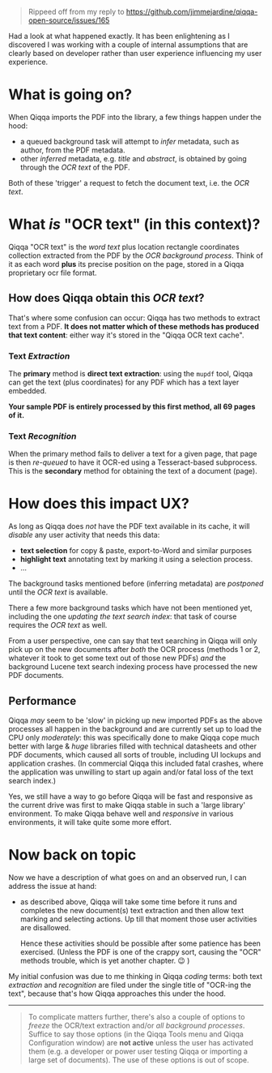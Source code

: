 > Rippeed off from my reply to https://github.com/jimmejardine/qiqqa-open-source/issues/165

Had a look at what happened exactly. It has been enlightening as I discovered I was working with a couple of internal assumptions that are clearly based on developer rather than user experience influencing my user experience.

# What is going on?

When Qiqqa imports the PDF into the library, a few things happen under the hood:
- a queued background task will attempt to *infer* metadata, such as author, from the PDF metadata.
- other *inferred* metadata, e.g. *title* and *abstract*, is obtained by going through the *OCR text* of the PDF.

Both of these 'trigger' a request to fetch the document text, i.e. the *OCR text*.

# What *is* "OCR text" (in this context)?

Qiqqa "OCR text" is the *word text* plus location rectangle coordinates collection extracted from the PDF by the *OCR background process*. Think of it as each word **plus** its precise position on the page, stored in a Qiqqa proprietary ocr file format.

## How does Qiqqa obtain this *OCR text*?

That's where some confusion can occur: Qiqqa has two methods to extract text from a PDF. **It does not matter which of these methods has produced that text content**: either way it's stored in the "Qiqqa OCR text cache".

### Text *Extraction*

The **primary** method is **direct text extraction**:  using the `mupdf` tool, Qiqqa can get the text (plus coordinates) for any PDF which has a text layer embedded.

**Your sample PDF is entirely processed by this first method, all 69 pages of it.**

### Text *Recognition*

When the primary method fails to deliver a text for a given page, that page is then *re-queued* to have it OCR-ed using a Tesseract-based subprocess. This is the **secondary** method for obtaining the text of a document (page).


# How does this impact UX?

As long as Qiqqa does *not* have the PDF text available in its cache, it will *disable* any user activity that needs this data:

- **text selection** for copy & paste, export-to-Word and similar purposes
- **highlight text** annotating text by marking it using a selection process.
- ...

The background tasks mentioned before (inferring metadata) are *postponed* until the *OCR text* is available.

There a few more background tasks which have not been mentioned yet, including the one *updating the text search index*: that task of course requires the *OCR text* as well.

From a user perspective, one can say that text searching in Qiqqa will only pick up on the new documents after *both* the  OCR process (methods 1 or 2, whatever it took to get some text out of those new PDFs) *and* the background Lucene text search indexing process have processed the new PDF documents.


## Performance 

Qiqqa *may* seem to be 'slow' in picking up new imported PDFs as the above processes all happen in the background and are currently set up to load the CPU only *moderately*: this was specifically done to make Qiqqa cope much better with large & *huge* libraries filled with technical datasheets and other PDF documents, which caused all sorts of trouble, including UI lockups and application crashes. (In commercial Qiqqa this included fatal crashes, where the application was unwilling to start up again and/or fatal loss of the text search index.)

Yes, we still have a way to go before Qiqqa will be fast and responsive as the current drive was first to make Qiqqa stable in such a 'large library' environment. To make Qiqqa behave well and *responsive* in various environments, it will take quite some more effort. 


# Now back on topic

Now we have a description of what goes on and an observed run, I can address the issue at hand:

- as described above, Qiqqa will take some time before it runs and completes the new document(s) text extraction and then allow text marking and selecting  actions. Up till that moment those user activities are disallowed.

  Hence these activities should be possible after some patience has been exercised. (Unless the PDF is one of the crappy sort, causing the "OCR" methods trouble, which is yet another chapter. 😉 )


My initial confusion was due to me thinking in Qiqqa *coding* terms: both text *extraction* and *recognition* are filed under the single title of "OCR-ing the text", because that's how Qiqqa approaches this under the hood.


---

> To complicate matters further, there's also a couple of options to *freeze* the OCR/text extraction and/or *all background processes*. Suffice to say those options (in the Qiqqa Tools menu and Qiqqa Configuration window) are **not active** unless the user has activated them (e.g. a developer or power user testing Qiqqa or importing a large set of documents). The use of these options is out of scope.

